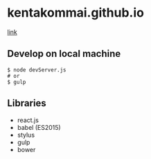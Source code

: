
kentakommai.github.io
=====================

[link](https://KentaKomai.github.io)

Develop on local machine
------------------------


```shell
$ node devServer.js
# or
$ gulp
```

Libraries
---------

* react.js
* babel (ES2015)
* stylus
* gulp
* bower
